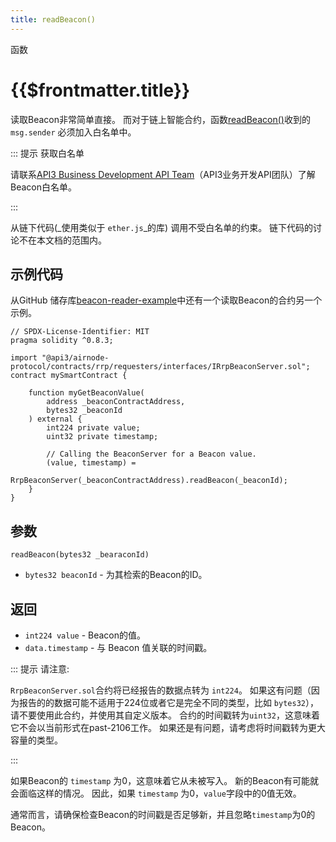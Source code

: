 ```yaml
---
title: readBeacon()
---
```


<TitleSpan>函数</TitleSpan>

# {{$frontmatter.title}}

<VersionWarning/>

<TocHeader /> <TOC class="table-of-contents" :include-level="[2,3]" />

读取Beacon非常简单直接。 而对于链上智能合约，函数[readBeacon()](https://github.com/api3dao/airnode/blob/master/packages/airnode-protocol/contracts/rrp/requesters/RrpBeaconServer.sol#L326-L361)收到的`msg.sender` 必须加入白名单中。

::: 提示  获取白名单

请联系[API3 Business Development API Team](https://api3dao.typeform.com/to/O1Uvxc8m)（API3业务开发API团队）了解Beacon白名单。

:::

从链下代码(_使用类似于 `ether.js`_的库) 调用不受白名单的约束。 链下代码的讨论不在本文档的范围内。

## 示例代码

从GitHub 储存库[beacon-reader-example](https://github.com/api3dao/beacon-reader-example/blob/main/contracts/BeaconReaderExample.sol)中还有一个读取Beacon的合约另一个示例。

```solidity
// SPDX-License-Identifier: MIT
pragma solidity ^0.8.3;

import "@api3/airnode-protocol/contracts/rrp/requesters/interfaces/IRrpBeaconServer.sol";
contract mySmartContract {

    function myGetBeaconValue(
        address _beaconContractAddress,
        bytes32 _beaconId
    ) external {
        int224 private value;
        uint32 private timestamp;

        // Calling the BeaconServer for a Beacon value.
        (value, timestamp) =
            RrpBeaconServer(_beaconContractAddress).readBeacon(_beaconId);
    }
}
```

## 参数

`readBeacon(bytes32 _bearaconId)`

- `bytes32 beaconId` - 为其检索的Beacon的ID。

## 返回

- `int224 value` - Beacon的值。
- `data.timestamp` -  与 Beacon 值关联的时间戳。

::: 提示  请注意:

`RrpBeaconServer.sol`合约将已经报告的数据点转为 `int224`。 如果这有问题（因为报告的的数据可能不适用于224位或者它是完全不同的类型，比如 `bytes32`），请不要使用此合约，并使用其自定义版本。 合约的时间戳转为`uint32`，这意味着它不会以当前形式在past-2106工作。 如果还是有问题，请考虑将时间戳转为更大容量的类型。

:::

如果Beacon的 `timestamp` 为0，这意味着它从未被写入。 新的Beacon有可能就会面临这样的情况。 因此，如果 `timestamp` 为0，`value`字段中的0值无效。

通常而言，请确保检查Beacon的时间戳是否足够新，并且忽略`timestamp`为0的Beacon。
